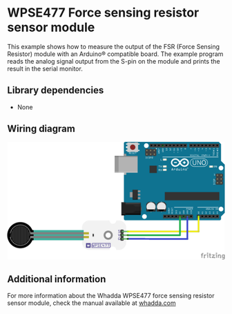 # WPSE477 Force sensing resistor sensor module

This example shows how to measure the output of the FSR (Force Sensing Resistor) module with an Arduino® compatible board.
The example program reads the analog signal output from the S-pin on the module and prints the result in the serial monitor.

## Library dependencies
* None

## Wiring diagram
![](./wiring_diagram.png)

## Additional information
  For more information about the Whadda WPSE477 force sensing resistor sensor module, check the manual available at [whadda.com](https://whadda.com)

